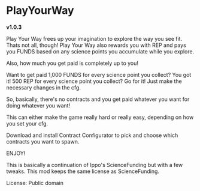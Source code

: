 # PlayYourWay
**v1.0.3**

Play Your Way frees up your imagination to explore the way you see fit. 
Thats not all, though! Play Your Way also rewards you with REP and pays you FUNDS based on any science points you accumulate while you explore. 

Also, how much you get paid is completely up to you!

Want to get paid 1,000 FUNDS for every science point you collect? You got it! 500 REP for every science point you collect? Go for it!
Just make the necessary changes in the cfg.

So, basically, there's no contracts and you get paid whatever you want for doing whatever you want!

This can either make the game really hard or really easy, depending on how you set your cfg.

Download and install Contract Configurator to pick and choose which contracts you want to spawn.

ENJOY!

This is basically a continuation of Ippo's ScienceFunding but with a few tweaks. This mod keeps the same license as ScienceFunding.

License:
Public domain

